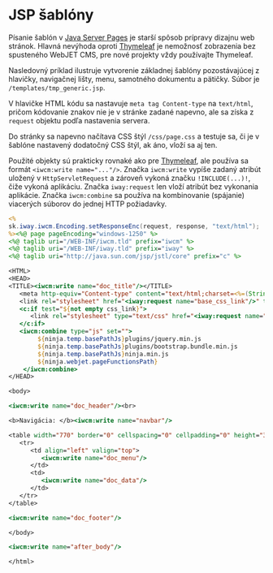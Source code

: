 # JSP šablóny

Písanie šablón v [Java Server Pages](https://www.baeldung.com/jsp) je starší spôsob prípravy dizajnu web stránok. Hlavná nevýhoda oproti [Thymeleaf](../thymeleaf/README.md) je nemožnosť zobrazenia bez spusteného WebJET CMS, pre nové projekty vždy používajte Thymeleaf.

Nasledovný príklad ilustruje vytvorenie základnej šablóny pozostávajúcej z hlavičky, navigačnej lišty, menu, samotného dokumentu a pätičky. Súbor je `/templates/tmp_generic.jsp`.

V hlavičke HTML kódu sa nastavuje `meta tag Content-type` na `text/html`, pričom kódovanie znakov nie je v stránke zadané napevno, ale sa získa z `request` objektu podľa nastavenia servera.

Do stránky sa napevno načítava CSS štýl `/css/page.css` a testuje sa, či je v šablóne nastavený dodatočný CSS štýl, ak áno, vloží sa aj ten.

Použité objekty sú prakticky rovnaké ako pre [Thymeleaf](../thymeleaf/webjet-objects.md), ale používa sa formát `<iwcm:write name="..."/>`. Značka `iwcm:write` vypíše zadaný atribút uložený v `HttpServletRequest` a zároveň vykoná značku `!INCLUDE(...)!`, čiže vykoná aplikáciu. Značka `iway:request` len vloží atribút bez vykonania aplikácie. Značka `iwcm:combine` sa používa na kombinovanie (spájanie) viacerých súborov do jednej HTTP požiadavky.

```jsp
<%
sk.iway.iwcm.Encoding.setResponseEnc(request, response, "text/html");
%><%@ page pageEncoding="windows-1250" %>
<%@ taglib uri="/WEB-INF/iwcm.tld" prefix="iwcm" %>
<%@ taglib uri="/WEB-INF/iway.tld" prefix="iway" %>
<%@ taglib uri="http://java.sun.com/jsp/jstl/core" prefix="c" %>

<HTML>
<HEAD>
<TITLE><iwcm:write name="doc_title"/></TITLE>
   <meta http-equiv="Content-type" content="text/html;charset=<%=(String)request.getAttribute("SetCharacterEncodingFilter.encoding")%>">
   <link rel="stylesheet" href="<iway:request name="base_css_link"/>" type="text/css">
   <c:if test="${not empty css_link}">
      <link rel="stylesheet" type="text/css" href="<iway:request name="css_link"/>">
   </c:if>
   <iwcm:combine type="js" set="">
        ${ninja.temp.basePathJs}plugins/jquery.min.js
        ${ninja.temp.basePathJs}plugins/bootstrap.bundle.min.js
        ${ninja.temp.basePathJs}ninja.min.js
        ${ninja.webjet.pageFunctionsPath}
    </iwcm:combine>
</HEAD>

<body>

<iwcm:write name="doc_header"/><br>

<b>Navigácia: </b><iwcm:write name="navbar"/>

<table width="770" border="0" cellspacing="0" cellpadding="0" height="300">
   <tr>
      <td align="left" valign="top">
         <iwcm:write name="doc_menu"/>
      </td>
      <td>
         <iwcm:write name="doc_data"/>
      </td>
   </tr>
</table>

<iwcm:write name="doc_footer"/>

</body>

<iwcm:write name="after_body"/>

</html>
```